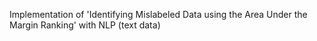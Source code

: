 Implementation of 'Identifying Mislabeled Data using the Area Under the Margin Ranking'
with NLP (text data)
